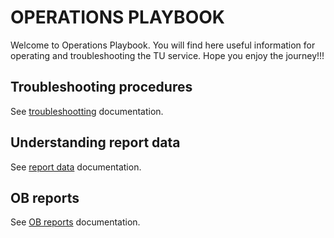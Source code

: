 # OPERATIONS PLAYBOOK

Welcome to Operations Playbook. You will find here useful information for operating and troubleshooting the TU service.
Hope you enjoy the journey!!!

## Troubleshooting procedures
See [troubleshootting](troubleshootting/README.md) documentation.

## Understanding report data
See [report data](reportdata/README.md) documentation.

## OB reports
See [OB reports](obreports/README.md) documentation.
